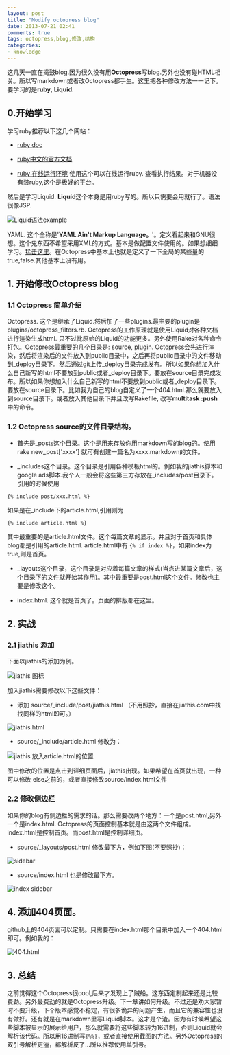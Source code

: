 ```yaml
---
layout: post
title: "Modify octopress blog"
date: 2013-07-21 02:41
comments: true
tags: octopress,blog,修改,结构 
categories:
- knowledge
---
```


 这几天一直在捣鼓blog.因为很久没有用**Octopress**写blog.另外也没有碰HTML相关。所以写markdown或者改Octopress都手生。这里把各种修改方法一一记下。要学习的是**ruby**, **Liquid**.

<!-- more -->

## 0.开始学习

学习ruby推荐以下这几个网站：

 * [ruby doc](http://ruby-doc.org/ 'http://ruby-doc.org/')

 * [ruby中文的官方文档](http://www.ruby-lang.org/zh_cn/documentation/)

 * [ruby 在线运行环境](http://www.compileonline.com/execute_ruby_online.php) 使用这个可以在线运行ruby. 查看执行结果。对于机器没有装ruby,这个是极好的平台。

然后是学习Liquid. **Liquid**这个本身是用ruby写的。所以只需要会用就行了。语法很像JSP.

![Liquid语法example](http://note.youdao.com/yws/public/resource/8a55ddd27d075e71ac8a8d14e6f58a41/671FD472DEC849C3B7B9F94A6A67DD6B)

YAML. 这个全称是'**YAML Ain't Markup Language。**'。定义看起来和GNU很想。这个鬼东西不希望采用XML的方式。基本是做配置文件使用的。如果想细细学习。[猛击这里](http://zh.wikipedia.org/zh-cn/YAML)。在Octopress中基本上也就是定义了一下全局的某些量的true,false.其他基本上没有用。

## 1. 开始修改Octopress blog

### 1.1 Octopress 简单介绍

Octopress. 这个是继承了Liquid.然后加了一些plugins.最主要的plugin是plugins/octopress\_filters.rb. Octopress的工作原理就是使用Liquid对各种文档进行渲染生成html. 只不过比原始的Liquid的功能更多。另外使用Rake对各种命令打包。Octopress最重要的几个目录是: source, plugin. Octopress会先进行渲染，然后将渲染后的文件放入到public目录中，之后再将public目录中的文件移动到\_deploy目录下。然后通过git上传\_deploy目录完成发布。所以如果你想加入什么自己新写的html不要放到public或者\_deploy目录下。要放在source目录完成发布。所以如果你想加入什么自己新写的html不要放到public或者\_deploy目录下。要放在source目录下。比如我为自己的blog自定义了一个404.html.那么就要放入到source目录下。或者放入其他目录下并且改写Rakefile, 改写**multitask :push**中的命令。

### 1.2 Octopress source的文件目录结构。

 * 首先是\_posts这个目录。这个是用来存放你用markdown写的blog的。使用rake new\_post['xxxx'] 就可有创建一篇名为xxxx.markdown的文件。

 * \_includes这个目录。这个目录是引用各种模板html的。例如我的jiathis脚本和google ads脚本.我个人一般会将这些第三方存放在\_includes/post目录下。引用的时候使用
 ```
 {% include post/xxx.html %}
 ```
 如果是在\_include下的article.html,引用则为
 ```
 {% include article.html %}
 ```
 
 
 其中最重要的是article.html文件。这个每篇文章的显示。并且对于首页和具体blog都是引用的article.html. article.html中有 `{% if index %}`，如果index为true,则是首页。

 * \_layouts这个目录，这个目录是对应着每篇文章的样式(当点进某篇文章后，这个目录下的文件就开始其作用)。其中最重要是post.html这个文件。修改也主要是修改这个。

 * index.html. 这个就是首页了。页面的排版都在这里。

## 2. 实战

### 2.1 jiathis 添加

 下面以jiathis的添加为例。

![jiathis 图标](http://note.youdao.com/yws/public/resource/8a55ddd27d075e71ac8a8d14e6f58a41/412D2139E39C487BAA77D2E43A2A442C)

 加入jiathis需要修改以下这些文件：

 * 添加 source/\_include/post/jiathis.html （不用照抄，直接在jiathis.com中找找同样的html即可。）

![jiathis.html](http://note.youdao.com/yws/public/resource/8a55ddd27d075e71ac8a8d14e6f58a41/4182C91E8C5F4F7C833C251570D109E4)

 * source/\_include/article.html 修改为：

![jiathis 放入article.html的位置](http://note.youdao.com/yws/public/resource/8a55ddd27d075e71ac8a8d14e6f58a41/25EE2B2EE60D49D5868663E6BD80C2F4)

  图中修改的位置是点击到详细页面后，jiathis出现。如果希望在首页就出现，一种可以修改 else之前的，或者直接修改source/index.html文件

### 2.2 修改侧边栏

  如果你的blog有侧边栏的需求的话。那么需要改两个地方：一个是post.html,另外一个是index.html. Octopress的页面控制基本就是由这两个文件组成。index.html是控制首页。而post.html是控制详细页。

 * source/\_layouts/post.html 修改最下方，例如下图(不要照抄)：

![sidebar](http://note.youdao.com/yws/public/resource/8a55ddd27d075e71ac8a8d14e6f58a41/A5AB8C677BCB45D09CA2ED0D43A359B8)

 * source/index.html 也是修改最下方。

![index sidebar](http://note.youdao.com/yws/public/resource/8a55ddd27d075e71ac8a8d14e6f58a41/B49102887AFD49238793A6D57F3365A6)

## 4. 添加404页面。

 github上的404页面可以定制。只需要在index.html那个目录中加入一个404.html即可。例如我的：

![404.html](http://note.youdao.com/yws/public/resource/8a55ddd27d075e71ac8a8d14e6f58a41/9518399117EE4D2BB4BD81B1548DC979)

## 3. 总结

  之前觉得这个Octopress很cool,后来才发现上了贼船。这东西定制起来还是比较费劲。另外最费劲的就是Octopress升级。下一章讲如何升级。不过还是劝大家暂时不要升级，下个版本感觉不稳定，有很多诡异的问题产生，而且它的兼容性也没有做好。还有就是在markdown里写Liquid脚本。这才是个渣。因为有时候希望这些脚本被显示的展示给用户，那么就需要将这些脚本转为16进制，否则Liquid就会解析该代码。所以用16进制写`{%%}`，或者直接使用截图的方法。另外Octopress的双引号解析更渣，都解析反了...所以推荐使用单引号。